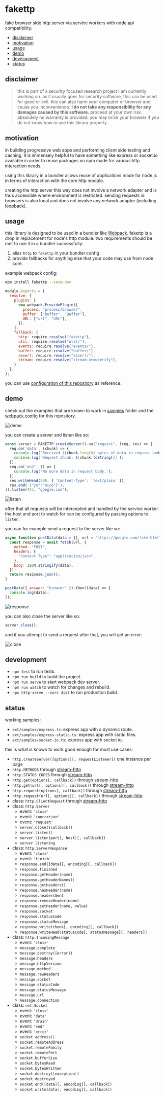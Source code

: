 # fakettp

fake browser side http server via service workers with node api compatibility.

- [disclaimer](#disclaimer)
- [motivation](#motivation)
- [usage](#usage)
- [demo](#demo)
- [development](#development)
- [status](#status)

## disclaimer

> this is part of a security focused research project I am currently working on.
> as it usually goes for security software, this can be used for good or evil.
> this can also harm your computer or browser and cause you inconvenience.
> **I do not take any responsibility for any damages caused by this software.**
> proceed at your own risk. absolutely no warranty is provided. you may brick
> your browser if you do not know how to use this library properly.

## motivation

in building progressive web apps and performing client side testing and caching,
it is immensely helpful to have something like express or socket.io available in
order to reuse packages on npm made for various http interaction needs.

using this library in a bundler allows reuse of applications made for node.js in
terms of interaction with the core http module.

creating the http server this way does not involve a network adapter and is thus
accessible where environment is restricted. sending requests in browsers is also
local and does not involve any network adapter (including loopback).

## usage

this library is designed to be used in a bundler like [Webpack](webpack.js.org).
fakettp is a drop in replacement for node's http module. two requirements should
be met to use it in a bundler successfully:

1. alias `http` to `fakettp` in your bundler config.
2. provide fallbacks for anything else that your code may use from node core.

example webpack config:

```sh
npm install fakettp --save-dev
```

```js
module.exports = {
  resolve: {
    plugins: [
      new webpack.ProvidePlugin({
        process: "process/browser",
        Buffer: ["buffer", "Buffer"],
        URL: ["url", "URL"],
      }),
    ],
    fallback: {
      http: require.resolve("fakettp"),
      util: require.resolve("util/"),
      events: require.resolve("events/"),
      buffer: require.resolve("buffer/"),
      assert: require.resolve("assert/"),
      stream: require.resolve("stream-browserify"),
    }
  },
};
```

you can use [configuration of this repository](webpack.config.ts) as reference.

## demo

check out the examples that are known to work in [samples](./ext/samples) folder
and the [webpack config](./webpack.config.ts) for this repository.

![demo](./ext/demo.png)

you can create a server and listen like so:

```js
const server = FAKETTP.createServer().on("request", (req, res) => {
  req.on('data', (chunk) => {
    console.log(`Received ${chunk.length} bytes of data in request body.`);
    console.log(`Request chunk: ${chunk.toString()}`);
  });
  req.on('end', () => {
    console.log('No more data in request body.');
  });
  res.writeHead(200, { 'Content-Type': 'text/plain' });
  res.end('{"yo":"nice"}');
}).listen(443, "google.com");
```

![listen](./ext/listen.png)

after that all requests will be intercepted and handled by the service worker.
the host and port to watch for can be configured by passing options to `listen`.

you can for example send a request to the server like so:

```js
async function postData(data = {}, url = "https://google.com/fake.html") {
  const response = await fetch(url, {
    method: "POST",
    headers: {
      "Content-Type": "application/json",
    },
    body: JSON.stringify(data),
  });
  return response.json();
}

postData({ answer: "browser" }).then((data) => {
  console.log(data);
});
```

![response](./ext/response.png)

you can also close the server like so:

```js
server.close();
```

and if you attempt to send a request after that, you will get an error:

![close](./ext/close.png)

## development

- `npm test` to run tests.
- `npm run build` to build the project.
- `npm run serve` to start webpack dev server.
- `npm run watch` to watch for changes and rebuild.
- `npx http-serve --cors dist` to run production build.

## status

working samples:

- `ext/samples/express.ts`: express app with a dynamic route.
- `ext/samples/express-static.ts`: express app with static files.
- `ext/samples/socket-io.ts`: express app with socket io.

this is what is known to work good enough for most use cases:

- `http.createServer([options][, requestListener])` one instance per page
- `http.METHODS` through [stream-http][1]
- `http.STATUS_CODES` through [stream-http][1]
- `http.get(options[, callback])` through [stream-http][1]
- `http.get(url[, options][, callback])` through [stream-http][1]
- `http.request(options[, callback])` through [stream-http][1]
- `http.request(url[, options][, callback])` through [stream-http][1]
- class: `http.ClientRequest` through [stream-http][1]
- class: `http.Server`
  - event: `'close'`
  - event: `'connection'`
  - event: `'request'`
  - `server.close([callback])`
  - `server.listen()`
  - `server.listen(port[, host][, callback])`
  - `server.listening`
- class: `http.ServerResponse`
  - event: `'close'`
  - event: `'finish'`
  - `response.end([data][, encoding][, callback])`
  - `response.finished`
  - `response.getHeader(name)`
  - `response.getHeaderNames()`
  - `response.getHeaders()`
  - `response.hasHeader(name)`
  - `response.headersSent`
  - `response.removeHeader(name)`
  - `response.setHeader(name, value)`
  - `response.socket`
  - `response.statusCode`
  - `response.statusMessage`
  - `response.write(chunk[, encoding][, callback])`
  - `response.writeHead(statusCode[, statusMessage][, headers])`
- class: `http.IncomingMessage`
  - event: `'close'`
  - `message.complete`
  - `message.destroy([error])`
  - `message.headers`
  - `message.httpVersion`
  - `message.method`
  - `message.rawHeaders`
  - `message.socket`
  - `message.statusCode`
  - `message.statusMessage`
  - `message.url`
  - `message.connection`
- class: `net.Socket`
  - event: `'close'`
  - event: `'data'`
  - event: `'drain'`
  - event: `'end'`
  - event: `'error'`
  - `socket.address()`
  - `socket.remoteAddress`
  - `socket.remoteFamily`
  - `socket.remotePort`
  - `socket.bufferSize`
  - `socket.bytesRead`
  - `socket.bytesWritten`
  - `socket.destroy([exception])`
  - `socket.destroyed`
  - `socket.end([data][, encoding][, callback])`
  - `socket.write(data[, encoding][, callback])`

[1]: https://www.npmjs.com/package/stream-http
